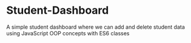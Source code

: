 # Student-Dashboard
A simple student dashboard where we can add and delete student data using JavaScript OOP concepts with ES6 classes
